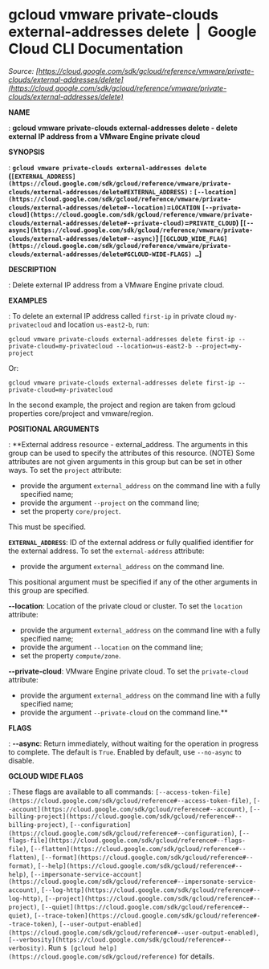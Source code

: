 # gcloud vmware private-clouds external-addresses delete  |  Google Cloud CLI Documentation

*Source: [https://cloud.google.com/sdk/gcloud/reference/vmware/private-clouds/external-addresses/delete](https://cloud.google.com/sdk/gcloud/reference/vmware/private-clouds/external-addresses/delete)*

**NAME**

: **gcloud vmware private-clouds external-addresses delete - delete external IP address from a VMware Engine private cloud**

**SYNOPSIS**

: **`gcloud vmware private-clouds external-addresses delete` (`[EXTERNAL_ADDRESS](https://cloud.google.com/sdk/gcloud/reference/vmware/private-clouds/external-addresses/delete#EXTERNAL_ADDRESS)` : `[--location](https://cloud.google.com/sdk/gcloud/reference/vmware/private-clouds/external-addresses/delete#--location)`=`LOCATION` `[--private-cloud](https://cloud.google.com/sdk/gcloud/reference/vmware/private-clouds/external-addresses/delete#--private-cloud)`=`PRIVATE_CLOUD`) [`[--async](https://cloud.google.com/sdk/gcloud/reference/vmware/private-clouds/external-addresses/delete#--async)`] [`[GCLOUD_WIDE_FLAG](https://cloud.google.com/sdk/gcloud/reference/vmware/private-clouds/external-addresses/delete#GCLOUD-WIDE-FLAGS) …`]**

**DESCRIPTION**

: Delete external IP address from a VMware Engine private cloud.

**EXAMPLES**

: To delete an external IP address called `first-ip` in private cloud
`my-privatecloud` and location `us-east2-b`, run:

```
gcloud vmware private-clouds external-addresses delete first-ip --private-cloud=my-privatecloud --location=us-east2-b --project=my-project
```

Or:

```
gcloud vmware private-clouds external-addresses delete first-ip --private-cloud=my-privatecloud
```

In the second example, the project and region are taken from gcloud properties
core/project and vmware/region.

**POSITIONAL ARGUMENTS**

: **External address resource - external_address. The arguments in this group can be
used to specify the attributes of this resource. (NOTE) Some attributes are not
given arguments in this group but can be set in other ways.
To set the `project` attribute:

- provide the argument `external_address` on the command line with a
fully specified name;
- provide the argument `--project` on the command line;
- set the property `core/project`.

This must be specified.

**`EXTERNAL_ADDRESS`**:
ID of the external address or fully qualified identifier for the external
address.
To set the `external-address` attribute:

- provide the argument `external_address` on the command line.

This positional argument must be specified if any of the other arguments in this
group are specified.

**--location**:
Location of the private cloud or cluster.
To set the `location` attribute:

- provide the argument `external_address` on the command line with a
fully specified name;
- provide the argument `--location` on the command line;
- set the property `compute/zone`.

**--private-cloud**:
VMware Engine private cloud.
To set the `private-cloud` attribute:

- provide the argument `external_address` on the command line with a
fully specified name;
- provide the argument `--private-cloud` on the command line.**

**FLAGS**

: **--async**:
Return immediately, without waiting for the operation in progress to complete.
The default is `True`. Enabled by default, use
`--no-async` to disable.

**GCLOUD WIDE FLAGS**

: These flags are available to all commands: `[--access-token-file](https://cloud.google.com/sdk/gcloud/reference#--access-token-file)`,
`[--account](https://cloud.google.com/sdk/gcloud/reference#--account)`, `[--billing-project](https://cloud.google.com/sdk/gcloud/reference#--billing-project)`,
`[--configuration](https://cloud.google.com/sdk/gcloud/reference#--configuration)`,
`[--flags-file](https://cloud.google.com/sdk/gcloud/reference#--flags-file)`,
`[--flatten](https://cloud.google.com/sdk/gcloud/reference#--flatten)`, `[--format](https://cloud.google.com/sdk/gcloud/reference#--format)`, `[--help](https://cloud.google.com/sdk/gcloud/reference#--help)`, `[--impersonate-service-account](https://cloud.google.com/sdk/gcloud/reference#--impersonate-service-account)`,
`[--log-http](https://cloud.google.com/sdk/gcloud/reference#--log-http)`,
`[--project](https://cloud.google.com/sdk/gcloud/reference#--project)`, `[--quiet](https://cloud.google.com/sdk/gcloud/reference#--quiet)`, `[--trace-token](https://cloud.google.com/sdk/gcloud/reference#--trace-token)`, `[--user-output-enabled](https://cloud.google.com/sdk/gcloud/reference#--user-output-enabled)`,
`[--verbosity](https://cloud.google.com/sdk/gcloud/reference#--verbosity)`.
Run `$ [gcloud help](https://cloud.google.com/sdk/gcloud/reference)` for details.